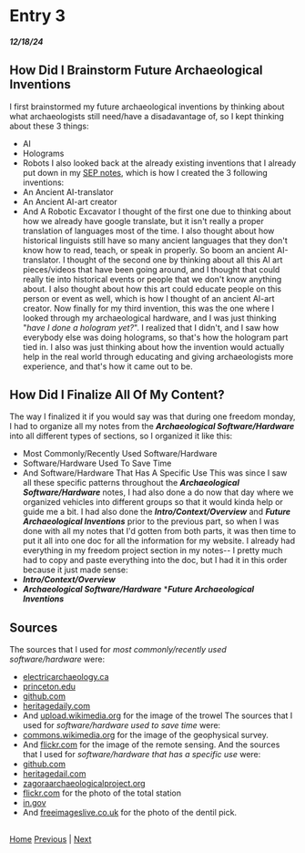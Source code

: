 # Entry 3
##### 12/18/24
## How Did I Brainstorm Future Archaeological Inventions
I first brainstormed my future archaeological inventions by thinking about what archaeologists still need/have a disadavantage of, so I kept thinking about these 3 things:
* AI
* Holograms
* Robots
I also looked back at the already existing inventions that I already put down in my [SEP notes](https://docs.google.com/document/d/1tBU2sZEM4YFTHtE91UQto2EUElyU7UPzGTHyff7rLcI/edit?tab=t.0), which is how I created the 3 following inventions:
* An Ancient AI-translator
* An Ancient AI-art creator
* And A Robotic Excavator
I thought of the first one due to thinking about how we already have google translate, but it isn't really a proper translation of languages most of the time. I also thought about how historical linguists still have so many ancient languages that they don't know how to read, teach, or speak in properly. So boom an ancient AI-translator. I thought of the second one by thinking about all this AI art pieces/videos that have been going around, and I thought that could really tie into historical events or people that we don't know anything about. I also thought about how this art could educate people on this person or event as well, which is how I thought of an ancient AI-art creator. Now finally for my third invention, this was the one where I looked through my archaeological hardware, and I was just thinking "_have I done a hologram yet?_". I realized that I didn't, and I saw how everybody else was doing holograms, so that's how the hologram part tied in. I also was just thinking about how the invention would actually help in the real world through educating and giving archaeologists more experience, and that's how it came out to be.
## How Did I Finalize All Of My Content?
The way I finalized it if you would say was that during one freedom monday, I had to organize all my notes from the **_Archaeological Software/Hardware_** into all different types  of sections, so I organized it like this:
* Most Commonly/Recently Used Software/Hardware
* Software/Hardware Used To Save Time
* And Software/Hardware That Has A Specific Use
This was since I saw all these specific patterns throughout the **_Archaeological Software/Hardware_** notes, I had also done a do now that day where we organized vehicles into different groups so that it would kinda help or guide me a bit. I had also done the **_Intro/Context/Overview_** and **_Future Archaeological Inventions_** prior to the previous part, so when I was done with all my notes that I'd gotten from both parts, it was then time to put it all into one doc for all the information for my website. I already had everything in my freedom project section in my notes-- I pretty much had to copy and paste everything into the doc, but I had it in this order because it just made sense:
* **_Intro/Context/Overview_**
* **_Archaeological Software/Hardware_**
***_Future Archaeological Inventions_**
## Sources
The sources that I used for _most commonly/recently used software/hardware_ were:
* [electricarchaeology.ca](https://electricarchaeology.ca/2024/09/27/home-cooked-software-for-the-archaeologist-or-historian/)
* [princeton.edu](https://www.princeton.edu/news/2024/04/09/princeton-archaeologists-are-using-cutting-edge-digital-technologies-help-reveal)
* [github.com](https://github.com/zackbatist/open-archaeo)
* [heritagedaily.com](https://www.heritagedaily.com/application)
* And [upload.wikimedia.org](https://upload.wikimedia.org/wikipedia/commons/8/8a/TrowelPS.jpg) for the image of the trowel
The sources that I used for _software/hardware used to save time_ were:
* [commons.wikimedia.org](https://commons.wikimedia.org/wiki/File:Geophysical_survey,_Long_Meg_%5E_Her_Daughters_-_geograph.org.uk_-_3379873.jpg) for the image of the geophysical survey.
* And [flickr.com](https://www.flickr.com/photos/blmoregon/48252302026/in/photostream/) for the image of the remote sensing.
And the sources that I used for _software/hardware that has a specific use_ were:
* [github.com](https://github.com/zackbatist/open-archaeo)
* [heritagedail.com](https://www.heritagedaily.com/application)
* [zagoraarchaeologicalproject.org](https://zagoraarchaeologicalproject.org/the-project/archaeological-field-tools-and-methods/)
* [flickr.com](https://www.flickr.com/photos/visummedia/35016471816/in/photostream/) for the photo of the total station
* [in.gov](https://www.in.gov/dnr/historic-preservation/files/matching.pdf)
* And [freeimageslive.co.uk](http://www.freeimageslive.co.uk/free_stock_image/dentist-mirror-jpg) for the photo of the dentil pick.
##



[Home](../README.md)
 [Previous](entry02.md) | [Next](entry04.md)
